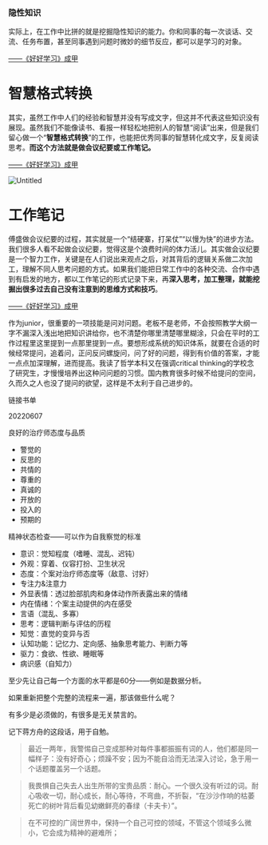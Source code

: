 ### 隐性知识

实际上，在工作中比拼的就是挖掘隐性知识的能力。你和同事的每一次谈话、交流、任务布置，甚至同事遇到问题时微妙的细节反应，都可以是学习的对象。

[——《好好学习》成甲](https://weread.qq.com/web/reader/fe732f507196802ffe75758k70e32fb021170efdf2eca12)

# 智慧格式转换

其实，虽然工作中人们的经验和智慧并没有写成文字，但这并不代表这些知识没有展现。虽然我们不能像读书、看报一样轻松地把别人的智慧“阅读”出来，但是我们留心做一个“**智慧格式转换**”的工作，也能把优秀同事的智慧转化成文字，反复阅读思考。**而这个方法就是做会议纪要或工作笔记。**

[——《好好学习》成甲](https://weread.qq.com/web/reader/fe732f507196802ffe75758k70e32fb021170efdf2eca12)

![Untitled](https://s3-us-west-2.amazonaws.com/secure.notion-static.com/501d2c44-3047-4b8f-9ab5-66a79cd876ff/Untitled.png)

# 工作笔记

傅盛做会议纪要的过程，其实就是一个“结硬寨，打呆仗”“以慢为快”的进步方法。我们很多人看不起做会议纪要，觉得这是个浪费时间的体力活儿。其实做会议纪要是一个智力工作，关键是在人们说出来观点之后，对其背后的逻辑关系做二次加工，理解不同人思考问题的方式。如果我们能把日常工作中的各种交流、合作中遇到有启发的地方，都以工作笔记的形式记录下来，再**深入思考，加工整理，就能挖掘出很多过去自己没有注意到的思维方式和技巧**。

[——《好好学习》成甲](https://weread.qq.com/web/reader/fe732f507196802ffe75758k70e32fb021170efdf2eca12)


作为junior，很重要的一项技能是问对问题。老板不是老师，不会按照教学大纲一字不漏深入浅出地把知识讲给你，也不清楚你哪里清楚哪里糊涂，只会在平时的工作过程里这里提到一点那里提到一点。要想形成系统的知识体系，就要在合适的时候经常提问，追着问，正问反问螺旋问，问了好的问题，得到有价值的答案，才能一点点加深理解，进而提高。我读了哲学本科又在强调critical thinking的学校念了研究生，才慢慢培养出这种问问题的习惯。国内教育很多时候不给提问的空间，久而久之人也没了提问的欲望，这样是不太利于自己进步的。

链接书单


20220607

良好的治疗师态度与品质

-   警觉的
-   反思的
-   共情的
-   尊重的
-   真诚的
-   开放的
-   投入的
-   预期的

精神状态检查——可以作为自我察觉的标准

-   意识：觉知程度（嗜睡、混乱、迟钝）
-   外观：穿着、仪容打扮、卫生状况
-   态度：个案对治疗师态度等（敌意、讨好）
-   专注力&注意力
-   外显表情：透过脸部肌肉和身体动作所表露出来的情绪
-   内在情绪：个案主动提供的内在感受
-   言语（混乱、多寡）
-   思考：逻辑判断与评估的历程
-   知觉：直觉的变异与否
-   认知功能：记忆力、定向感、抽象思考能力、判断力等
-   驱力：食欲、性欲、睡眠等
-   病识感（自知力）

至少先让自己每一个方面的水平都是60分——例如是数据分析。

如果重新把整个完整的流程来一遍，那该做些什么呢？

有多少是必须做的，有很多是无关禁言的。

记下蒋方舟的这段话，用于自勉。

> 最近一两年，我警惕自己变成那种对每件事都振振有词的人，他们都是同一幅样子：没有好奇心；烦躁不安；因为不能自洽而无法深入讨论，急于用一个话题覆盖另一个话题。

> 我畏惧自己失去人出生所带的宝贵品质：耐心。一个很久没有听过的词。耐心吸收一切，耐心成长，耐心等待，不弯曲，不折裂，“在沙沙作响的枯萎死亡的树叶背后看见幼嫩鲜亮的春绿（卡夫卡）”。

> 在不可控的广阔世界中，保持一个自己可控的领域，不管这个领域多么微小，它会成为精神的避难所；